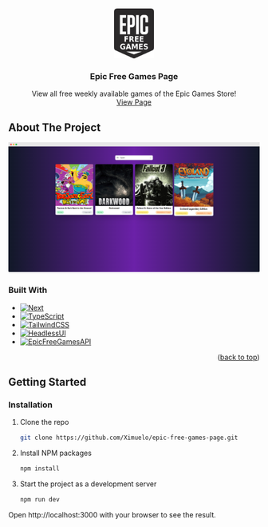 <!-- Improved compatibility of back to top link: See: https://github.com/othneildrew/Best-README-Template/pull/73 -->
<a name="readme-top"></a>
<!-- PROJECT LOGO -->
<br />
<div align="center">
  <a href="https://github.com/Ximuelo/epic-free-games-page">
    <img src="src/assets/logo.png" alt="Logo" width="80" height="100">
  </a>

<h3 align="center">Epic Free Games Page</h3>

  <p align="center">
    View all free weekly available games of the Epic Games Store!
    <br />
    <a href="https://epic-free-games-page.vercel.app/">View Page</a>
  </p>
</div>

<!-- ABOUT THE PROJECT -->
## About The Project

![page-screenshot](https://github.com/Ximuelo/epic-free-games-page/blob/main/src/assets/screen-image.png)

### Built With

* [![Next][Next.js]][Next-url]
* [![TypeScript][TypeScript]][TypeScript-url]
* [![TailwindCSS][TailwindCSS]][TailwindCSS-url]
* [![HeadlessUI][HeadlessUI]][HeadlessUI-url]
* [![EpicFreeGamesAPI][EpicFreeGamesAPI]][EpicFreeGamesAPI-url]

<p align="right">(<a href="#readme-top">back to top</a>)</p>



<!-- GETTING STARTED -->
## Getting Started

### Installation

1. Clone the repo
   ```sh
   git clone https://github.com/Ximuelo/epic-free-games-page.git
   ```
3. Install NPM packages
   ```sh
   npm install
   ```
4. Start the project as a development server
   ```js
   npm run dev
   ```
Open http://localhost:3000 with your browser to see the result.


<!-- MARKDOWN LINKS & IMAGES -->
<!-- https://www.markdownguide.org/basic-syntax/#reference-style-links -->
[Next.js]: https://img.shields.io/badge/next.js-000000?style=for-the-badge&logo=nextdotjs&logoColor=white
[Next-url]: https://nextjs.org/
[TypeScript]: https://img.shields.io/badge/typescript-blue?style=for-the-badge&logo=typescript&logoColor=white
[TypeScript-url]: https://www.typescriptlang.org/
[TailwindCSS]: https://img.shields.io/badge/tailwind_css-blueviolet?style=for-the-badge&logo=tailwindcss&logoColor=white
[TailwindCSS-url]: https://tailwindcss.com/
[HeadlessUI]: https://img.shields.io/badge/headless_ui-violet?style=for-the-badge&logo=headlessui&logoColor=white
[HeadlessUI-url]: https://headlessui.com/
[EpicFreeGamesAPI]: https://img.shields.io/badge/epic_free_games_api-darkgreen?style=for-the-badge&logo=epicgames&logoColor=white
[EpicFreeGamesAPI-url]: https://github.com/AuroPick/epic-free-games
